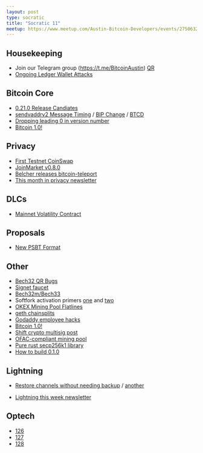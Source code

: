 ```yaml
---
layout: post
type: socratic
title: "Socratic 11"
meetup: https://www.meetup.com/Austin-Bitcoin-Developers/events/275063207/
---
```


## Housekeeping

- Join our Telegram group (https://t.me/BitcoinAustin) [QR](../assets/imgs/telegram-group.svg)
- [Ongoing Ledger Wallet Attacks](https://twitter.com/TheCraael/status/1336632273962196992)

## Bitcoin Core

- [0.21.0 Release Candiates](https://github.com/bitcoin/bitcoin/issues/20555)
- [sendvaddrv2 Message Timing](https://github.com/bitcoin/bitcoin/pull/20564) / [BIP Change]((https://github.com/bitcoin/bips/pull/1043)) / [BTCD](https://github.com/btcsuite/btcd/issues/1661)
- [Dropping leading 0 in version number](https://github.com/bitcoin/bitcoin/pull/20223)
- [Bitcoin 1.0!](https://github.com/bitcoin/bitcoin/pull/20223)

## Privacy

- [First Testnet CoinSwap](https://twitter.com/chris_belcher_/status/1336322923800322049)
- [JoinMarket v0.8.0](https://github.com/JoinMarket-Org/joinmarket-clientserver/releases/tag/v0.8.0)
- [Belcher releases bitcoin-teleport](https://github.com/bitcoin-teleport/teleport-transactions)
- [This month in privacy newsletter](https://enegnei.github.io/This-Month-In-Bitcoin-Privacy/November_2020/)

## DLCs

- [Mainnet Volatility Contract](https://suredbits.com/settlement-of-volatility-dlc/)

## Proposals

- [New PSBT Format](https://lists.linuxfoundation.org/pipermail/bitcoin-dev/2020-December/018300.html)

## Other

- [Bech32 QR Bugs](https://bitcoinops.org/en/newsletters/2020/12/09/#thwarted-upgrade-to-uppercase-bech32-qr-codes)
- [Signet faucet](https://signetfaucet.com/)
- [Bech32m/Bech33](https://bitcoinops.org/en/newsletters/2020/12/09/#bech32-addresses-for-taproot-and-beyond)
- Softfork activation primers [one](https://bitcoin.stackexchange.com/questions/97041/how-does-a-miner-put-his-vote-for-certain-bip/97047#97047) and [two](https://bitcoin.stackexchange.com/questions/100490/how-do-bip8-and-bip9-differ-how-are-they-alike)
- [OKEX Mining Pool Flatlines](https://www.coindesk.com/okex-mining-pool-collapse-hash-power-withdrawal-suspension)
- [geth chainsplits](https://gist.github.com/karalabe/e1891c8a99fdc16c4e60d9713c35401f)
- [Godaddy employee hacks](https://krebsonsecurity.com/2020/11/godaddy-employees-used-in-attacks-on-multiple-cryptocurrency-services/)
- [Bitcoin 1.0!](https://github.com/bitcoin/bitcoin/pull/20223)
- [Shift crypto multisig post](https://shiftcrypto.ch/blog/how-nearly-all-personal-hardware-wallet-multisig-setups-are-insecure/)
- [OFAC-compliant mining pool](https://stockhouse.com/news/press-releases/2020/10/29/dmg-s-subsidiary-blockseer-launches-bitcoin-mining-pool-focused-on-goo)
- [Pure rust secp256k1 library](https://iqlusion.blog/k256-crate-pure-rust-projective-secp256k1-library)
- [How to build 0.1.0](https://lists.linuxfoundation.org/pipermail/bitcoin-dev/2020-November/018269.html)

## Lightning
- [Restore channels without needing backup](https://lists.linuxfoundation.org/pipermail/lightning-dev/2020-December/002907.html) / [another](https://lists.linuxfoundation.org/pipermail/lightning-dev/2020-December/002912.html)

- [Lightning this week newsletter](https://andreneves.substack.com/p/lightning-this-week-657227)

## Optech

- [126](https://bitcoinops.org/en/newsletters/2020/12/02/)
- [127](https://bitcoinops.org/en/newsletters/2020/12/09/)
- [128](https://bitcoinops.org/en/newsletters/2020/12/16/)